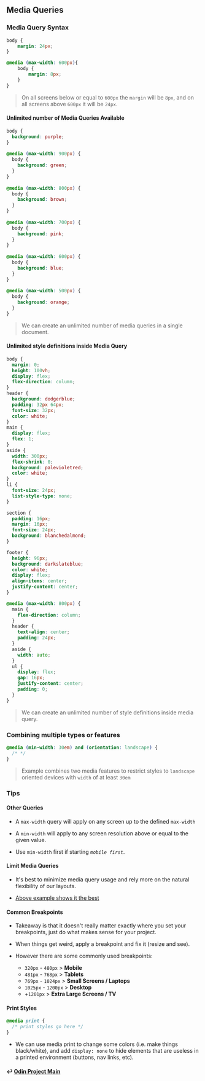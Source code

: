 ## Media Queries

### Media Query Syntax

```CSS
body {
    margin: 24px;
}

@media (max-width: 600px){
    body {
        margin: 8px;
    }
}
```

> On all screens below or equal to `600px` the `margin` will be `8px`, and on all screens above `600px` it will be `24px`.

#### Unlimited number of Media Queries Available

```CSS
body {
  background: purple;
}
​
@media (max-width: 900px) {
  body {
    background: green;
  }
}
​
@media (max-width: 800px) {
  body {
    background: brown;
  }
}
​
@media (max-width: 700px) {
  body {
    background: pink;
  }
}
​
@media (max-width: 600px) {
  body {
    background: blue;
  }
}
​
@media (max-width: 500px) {
  body {
    background: orange;
  }
}
```

> We can create an unlimited number of media queries in a single document.

#### Unlimited style definitions inside Media Query

```css
body {
  margin: 0;
  height: 100vh;
  display: flex;
  flex-direction: column;
}
header {
  background: dodgerblue;
  padding: 32px 64px;
  font-size: 32px;
  color: white;
}
main {
  display: flex;
  flex: 1;
}
aside {
  width: 300px;
  flex-shrink: 0;
  background: palevioletred;
  color: white;
}
li {
  font-size: 24px;
  list-style-type: none;
}

section {
  padding: 16px;
  margin: 16px;
  font-size: 24px;
  background: blanchedalmond;
}

footer {
  height: 96px;
  background: darkslateblue;
  color: white;
  display: flex;
  align-items: center;
  justify-content: center;
}

@media (max-width: 800px) {
  main {
    flex-direction: column;
  }
  header {
    text-align: center;
    padding: 24px;
  }
  aside {
    width: auto;
  }
  ul {
    display: flex;
    gap: 16px;
    justify-content: center;
    padding: 0;
  }
}
```

> We can create an unlimited number of style definitions inside media query.

### Combining multiple types or features

```css
@media (min-width: 30em) and (orientation: landscape) {
  /* */
}
```

> Example combines two media features to restrict styles to `landscape` oriented devices with `width` of at least `30em`

### Tips

#### Other Queries

- A `max-width` query will apply on any screen up to the defined `max-width`

- A `min-width` will apply to any screen resolution above or equal to the given value.

- Use `min-width` first if starting _`mobile first`_.

#### Limit Media Queries

- It's best to minimize media query usage and rely more on the natural flexibility of our layouts.

- [Above example shows it the best](#unlimited-style-definitions-inside-media-query)

#### Common Breakpoints

- Takeaway is that it doesn't really matter exactly where you set your breakpoints, just do what makes sense for your project.

- When things get weird, apply a breakpoint and fix it (resize and see).

- However there are some commonly used breakpoints:
  - `320px` - `480px` > **Mobile**
  - `481px` - `768px` > **Tablets**
  - `769px` - `1024px` > **Small Screens / Laptops**
  - `1025px` - `1200px` > **Desktop**
  - +`1201px` > **Extra Large Screens / TV**

#### Print Styles

```css
@media print {
  /* print styles go here */
}
```

- We can use media print to change some colors (i.e. make things black/white), and add `display: none` to hide elements that are useless in a printed environment (buttons, nav links, etc).

#### ↩️ [Odin Project Main](/work/notes/odin_project/the-odin-project.md)
